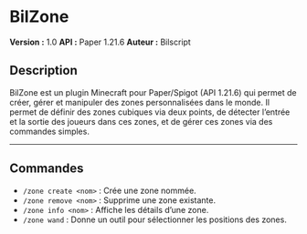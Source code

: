 # BilZone

**Version :** 1.0
**API :** Paper 1.21.6
**Auteur :** Bilscript

## Description

BilZone est un plugin Minecraft pour Paper/Spigot (API 1.21.6) qui permet de créer, gérer et manipuler des zones personnalisées dans le monde.
Il permet de définir des zones cubiques via deux points, de détecter l’entrée et la sortie des joueurs dans ces zones, et de gérer ces zones via des commandes simples.

---

## Commandes

* `/zone create <nom>` : Crée une zone nommée.
* `/zone remove <nom>` : Supprime une zone existante.
* `/zone info <nom>` : Affiche les détails d’une zone.
* `/zone wand` : Donne un outil pour sélectionner les positions des zones.
